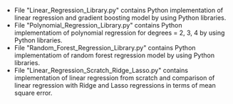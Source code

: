 - File "Linear_Regression_Library.py" contains Python implementation of linear regression and gradient boosting model by using Python libraries.
- File "Polynomial_Regression_Library.py" contains Python implementatiom of polynomial regression for degrees = 2, 3, 4 by using Python libraries.
- File "Random_Forest_Regression_Library.py" contains Python implementatiom of random forest regression model by using Python libraries.
- File "Linear_Regression_Scratch_Ridge_Lasso.py" contains implementation of linear regression from scratch and comparison of linear regression with Ridge and Lasso regressions in terms of mean square error.